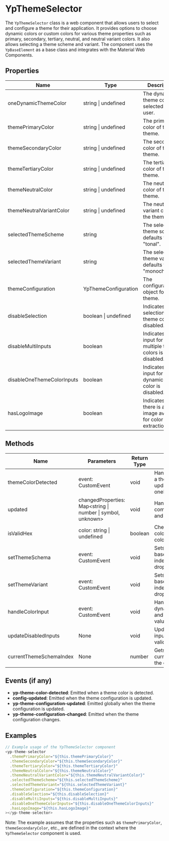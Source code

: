 # YpThemeSelector

The `YpThemeSelector` class is a web component that allows users to select and configure a theme for their application. It provides options to choose dynamic colors or custom colors for various theme properties such as primary, secondary, tertiary, neutral, and neutral variant colors. It also allows selecting a theme scheme and variant. The component uses the `YpBaseElement` as a base class and integrates with the Material Web Components.

## Properties

| Name                      | Type                  | Description                                                                 |
|---------------------------|-----------------------|-----------------------------------------------------------------------------|
| oneDynamicThemeColor      | string \| undefined   | The dynamic theme color selected by the user.                               |
| themePrimaryColor         | string \| undefined   | The primary color of the theme.                                             |
| themeSecondaryColor       | string \| undefined   | The secondary color of the theme.                                           |
| themeTertiaryColor        | string \| undefined   | The tertiary color of the theme.                                            |
| themeNeutralColor         | string \| undefined   | The neutral color of the theme.                                             |
| themeNeutralVariantColor  | string \| undefined   | The neutral variant color of the theme.                                     |
| selectedThemeScheme       | string                | The selected theme scheme, defaults to "tonal".                             |
| selectedThemeVariant      | string                | The selected theme variant, defaults to "monochrome".                       |
| themeConfiguration        | YpThemeConfiguration  | The configuration object for the theme.                                     |
| disableSelection          | boolean \| undefined  | Indicates if the selection of theme colors is disabled.                     |
| disableMultiInputs        | boolean               | Indicates if the input for multiple theme colors is disabled.               |
| disableOneThemeColorInputs| boolean               | Indicates if the input for one dynamic theme color is disabled.             |
| hasLogoImage              | boolean               | Indicates if there is a logo image available for color extraction.          |

## Methods

| Name                | Parameters            | Return Type | Description                                                                 |
|---------------------|-----------------------|-------------|-----------------------------------------------------------------------------|
| themeColorDetected  | event: CustomEvent    | void        | Handles the detection of a theme color and updates the oneDynamicThemeColor.|
| updated             | changedProperties: Map<string \| number \| symbol, unknown> | void | Handles updates to the component's properties and theme configuration.      |
| isValidHex          | color: string \| undefined | boolean   | Checks if the provided color string is a valid hex color.                   |
| setThemeSchema      | event: CustomEvent    | void        | Sets the theme scheme based on the selected index from the dropdown.        |
| setThemeVariant     | event: CustomEvent    | void        | Sets the theme variant based on the selected index from the dropdown.       |
| handleColorInput    | event: CustomEvent    | void        | Handles input for the dynamic theme color and validates the hex value.      |
| updateDisabledInputs| None                  | void        | Updates the state of input fields based on the validity of the hex colors.  |
| currentThemeSchemaIndex | None               | number      | Gets the index of the current theme scheme in the options list.             |

## Events (if any)

- **yp-theme-color-detected**: Emitted when a theme color is detected.
- **config-updated**: Emitted when the theme configuration is updated.
- **yp-theme-configuration-updated**: Emitted globally when the theme configuration is updated.
- **yp-theme-configuration-changed**: Emitted when the theme configuration changes.

## Examples

```typescript
// Example usage of the YpThemeSelector component
<yp-theme-selector
  .themePrimaryColor="${this.themePrimaryColor}"
  .themeSecondaryColor="${this.themeSecondaryColor}"
  .themeTertiaryColor="${this.themeTertiaryColor}"
  .themeNeutralColor="${this.themeNeutralColor}"
  .themeNeutralVariantColor="${this.themeNeutralVariantColor}"
  .selectedThemeScheme="${this.selectedThemeScheme}"
  .selectedThemeVariant="${this.selectedThemeVariant}"
  .themeConfiguration="${this.themeConfiguration}"
  .disableSelection="${this.disableSelection}"
  .disableMultiInputs="${this.disableMultiInputs}"
  .disableOneThemeColorInputs="${this.disableOneThemeColorInputs}"
  .hasLogoImage="${this.hasLogoImage}"
></yp-theme-selector>
```

Note: The example assumes that the properties such as `themePrimaryColor`, `themeSecondaryColor`, etc., are defined in the context where the `YpThemeSelector` component is used.